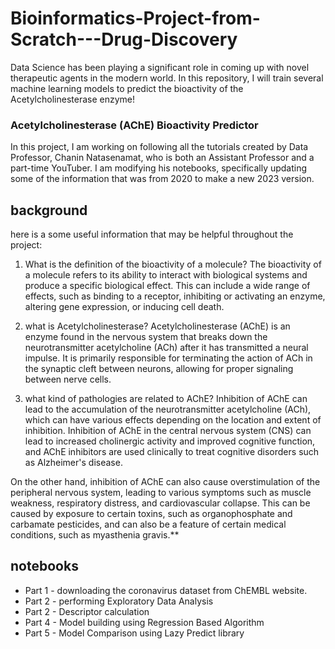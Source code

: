 # Bioinformatics-Project-from-Scratch---Drug-Discovery
Data Science has been playing a significant role in coming up with novel therapeutic agents in the modern world.
In this repository, I will train several machine learning models to predict the bioactivity of the Acetylcholinesterase enzyme!

### Acetylcholinesterase (AChE) Bioactivity Predictor
In this project, I am working on following all the tutorials created by Data Professor, Chanin Natasenamat, who is both an Assistant Professor and a part-time YouTuber. I am modifying his notebooks, specifically updating some of the information that was from 2020 to make a new 2023 version.

## background
here is a some useful information that may be helpful throughout the project: 
1) What is the definition of the bioactivity of a molecule? 
The bioactivity of a molecule refers to its ability to interact with biological systems and produce a specific biological effect. This can include a wide range of effects, such as binding to a receptor, inhibiting or activating an enzyme, altering gene expression, or inducing cell death.

2) what is Acetylcholinesterase?
Acetylcholinesterase (AChE) is an enzyme found in the nervous system that breaks down the neurotransmitter acetylcholine (ACh) after it has transmitted a neural impulse. It is primarily responsible for terminating the action of ACh in the synaptic cleft between neurons, allowing for proper signaling between nerve cells.

3) what kind of pathologies are related to AChE?
Inhibition of AChE can lead to the accumulation of the neurotransmitter acetylcholine (ACh), which can have various effects depending on the location and extent of inhibition. Inhibition of AChE in the central nervous system (CNS) can lead to increased cholinergic activity and improved cognitive function, and AChE inhibitors are used clinically to treat cognitive disorders such as Alzheimer's disease.

On the other hand, inhibition of AChE can also cause overstimulation of the peripheral nervous system, leading to various symptoms such as muscle weakness, respiratory distress, and cardiovascular collapse. This can be caused by exposure to certain toxins, such as organophosphate and carbamate pesticides, and can also be a feature of certain medical conditions, such as myasthenia gravis.**

## notebooks

* Part 1 - downloading the coronavirus dataset from ChEMBL website.
* Part 2 - performing Exploratory Data Analysis
* Part 2 - Descriptor calculation
* Part 4 - Model building using Regression Based Algorithm
* Part 5 - Model Comparison using Lazy Predict library

